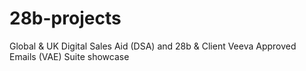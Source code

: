 # 28b-projects

Global & UK Digital Sales Aid (DSA) and 28b & Client Veeva Approved Emails (VAE) Suite showcase
